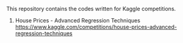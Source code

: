 This repository contains the codes written for Kaggle competitions.

1. House Prices - Advanced Regression Techniques
<br/>https://www.kaggle.com/competitions/house-prices-advanced-regression-techniques


